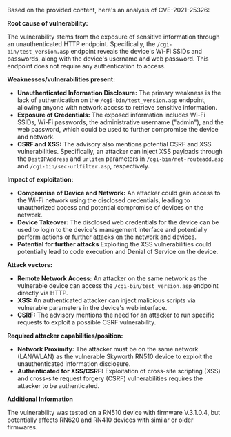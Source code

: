 Based on the provided content, here's an analysis of CVE-2021-25326:

**Root cause of vulnerability:**

The vulnerability stems from the exposure of sensitive information through an unauthenticated HTTP endpoint. Specifically, the `/cgi-bin/test_version.asp` endpoint reveals the device's Wi-Fi SSIDs and passwords, along with the device's username and web password. This endpoint does not require any authentication to access.

**Weaknesses/vulnerabilities present:**

*   **Unauthenticated Information Disclosure:** The primary weakness is the lack of authentication on the `/cgi-bin/test_version.asp` endpoint, allowing anyone with network access to retrieve sensitive information.
*   **Exposure of Credentials:** The exposed information includes Wi-Fi SSIDs, Wi-Fi passwords, the administrative username ("admin"), and the web password, which could be used to further compromise the device and network.
*   **CSRF and XSS:** The advisory also mentions potential CSRF and XSS vulnerabilities. Specifically, an attacker can inject XSS payloads through the `DestIPAddress` and `urlitem` parameters in `/cgi-bin/net-routeadd.asp` and `/cgi-bin/sec-urlfilter.asp`, respectively.

**Impact of exploitation:**

*   **Compromise of Device and Network:** An attacker could gain access to the Wi-Fi network using the disclosed credentials, leading to unauthorized access and potential compromise of devices on the network.
*   **Device Takeover:** The disclosed web credentials for the device can be used to login to the device's management interface and potentially perform actions or further attacks on the network and devices.
*   **Potential for further attacks** Exploiting the XSS vulnerabilities could potentially lead to code execution and Denial of Service on the device.

**Attack vectors:**

*   **Remote Network Access:** An attacker on the same network as the vulnerable device can access the `/cgi-bin/test_version.asp` endpoint directly via HTTP.
*   **XSS:** An authenticated attacker can inject malicious scripts via vulnerable parameters in the device's web interface.
*   **CSRF:** The advisory mentions the need for an attacker to run specific requests to exploit a possible CSRF vulnerability.

**Required attacker capabilities/position:**

*   **Network Proximity:** The attacker must be on the same network (LAN/WLAN) as the vulnerable Skyworth RN510 device to exploit the unauthenticated information disclosure.
*  **Authenticated for XSS/CSRF:** Exploitation of cross-site scripting (XSS) and cross-site request forgery (CSRF) vulnerabilities requires the attacker to be authenticated.

**Additional Information**

The vulnerability was tested on a RN510 device with firmware V.3.1.0.4, but potentially affects RN620 and RN410 devices with similar or older firmwares.